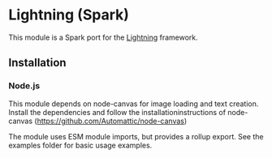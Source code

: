 # Lightning (Spark)

This module is a Spark port for the [Lightning](https://github.com/WebPlatformForEmbedded/Lightning) framework.

## Installation

### Node.js
This module depends on node-canvas for image loading and text creation. Install the dependencies and follow the installationinstructions of node-canvas (https://github.com/Automattic/node-canvas)

The module uses ESM module imports, but provides a rollup export. See the examples folder for basic usage examples.
